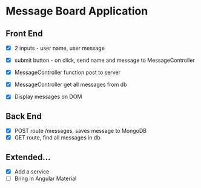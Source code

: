 # Message Board Application

## Front End
- [x] 2 inputs - user name, user message
- [x] submit button - on click, send name and message to MessageController
- [x] MessageController function post to server
- [x] MessageController get all messages from db
- [x] Display messages on DOM


## Back End
- [x] POST route /messages, saves message to MongoDB
- [x] GET route, find all messages in db

## Extended...
- [x] Add a service
- [ ] Bring in Angular Material